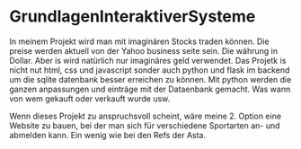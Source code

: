 # GrundlagenInteraktiverSysteme

In meinem Projekt wird man mit imaginären Stocks traden können. Die preise werden aktuell von der Yahoo business seite sein. Die währung in Dollar. Aber is wird natürlich nur imaginäres geld verwendet.
Das Projetk is nicht nut html, css und javascript sonder auch python und flask im backend um die sqlite datenbank besser erreichen zu können. Mit python werden die ganzen anpassungen und einträge mit der Dataenbank gemacht. Was wann von wem gekauft oder verkauft wurde usw. 

Wenn dieses Projekt zu anspruchsvoll scheint, wäre meine 2. Option eine Website zu bauen, bei der man sich für verschiedene Sportarten an- und abmelden kann. Ein wenig wie bei den Refs der Asta.
